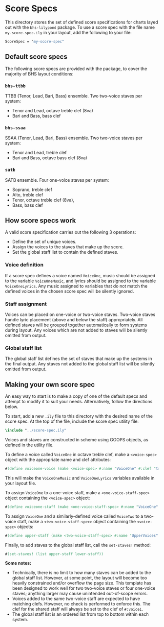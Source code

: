 # Score Specs
This directory stores the set of defined score specifications for charts layed out with the `bhs-lilypond` package. To use a score spec with the file name `my-score-spec.ily` in your layout, add the following to your file:
```LilyPond
ScoreSpec = "my-score-spec"
```

## Default score specs
The following score specs are provided with the package, to cover the majority of BHS layout conditions:

### `bhs-ttbb`
TTBB (Tenor, Lead, Bari, Bass) ensemble. Two two-voice staves per system:
* Tenor and Lead, octave treble clef (8va)
* Bari and Bass, bass clef

### `bhs-ssaa`
SSAA (Tenor, Lead, Bari, Bass) ensemble. Two two-voice staves per system:
* Tenor and Lead, treble clef
* Bari and Bass, octave bass clef (8va)

### `satb`
SATB ensemble. Four one-voice staves per system:
* Soprano, treble clef
* Alto, treble clef
* Tenor, octave treble clef (8va),
* Bass, bass clef

## How score specs work
A valid score specification carries out the following 3 operations:
* Define the set of unique voices.
* Assign the voices to the staves that make up the score.
* Set the global staff list to contain the defined staves.

### Voice definition
If a score spec defines a voice named `VoiceOne`, music should be assigned to the variable `VoiceOneMusic`, and lyrics should be assigned to the variable `VoiceOneLyrics`. Any music assigned to variables that do not match the defined voices in the chosen score spec will be silently ignored.

### Staff assignment
Voices can be placed on one-voice or two-voice staves. Two-voice staves handle lyric placement (above and below the staff) appropriately. All defined staves will be grouped together automatically to form systems during layout. Any voices which are not added to staves will be silently omitted from output.

### Global staff list
The global staff list defines the set of staves that make up the systems in the final output. Any staves not added to the global staff list will be silently omitted from output.

## Making your own score spec
An easy way to start is to make a copy of one of the default specs and attempt to modify it to suit your needs. Alternatively, follow the directions below.

To start, add a new `.ily` file to this directory with the desired name of the score spec. At the top of the file, include the score spec utility file:
```LilyPond
\include "../score-spec.ily"
```

Voices and staves are constructed in scheme using GOOPS objects, as defined in the utility file.

To define a voice called `VoiceOne` in octave treble clef, make a `<voice-spec>` object with the appropriate name and clef attributes:
```LilyPond
#(define voiceone-voice (make <voice-spec> #:name "VoiceOne" #:clef "treble_8"))
```
This will make the `VoiceOneMusic` and `VoiceOneLyrics` variables available in your layout file.

To assign `VoiceOne` to a one-voice staff, make a `<one-voice-staff-spec>` object containing the `<voice-spec>` object:
```LilyPond
#(define voiceone-staff (make <one-voice-staff-spec> #:name "VoiceOne" #:voice voiceone-voice))
```

To assign `VoiceOne` and a similarly-defined voice called `VoiceTwo` to a two-voice staff, make a `<two-voice-staff-spec>` object containing the `<voice-spec>` objects:
```LilyPond
#(define upper-staff (make <two-voice-staff-spec> #:name "UpperVoices" #:voice1 voiceone-voice #:voice2 voicetwo-voice))
```

Finally, to add staves to the global staff list, call the `set-staves!` method:
```LilyPond
#(set-staves! (list upper-staff lower-staff))
```

**Some notes:**
* Technically, there is no limit to how many staves can be added to the global staff list. However, at some point, the layout will become too heavily constrained and/or overflow the page size. This template has been designed to work well for two two-voice staves or four one-voice staves; anything larger may cause unintended out-of-scope errors.
* Voices added to the same two-voice staff are expected to have matching clefs. However, no check is performed to enforce this. The clef for the shared staff will always be set to the clef of `#:voice1`.
* The global staff list is an ordered list from top to bottom within each system.